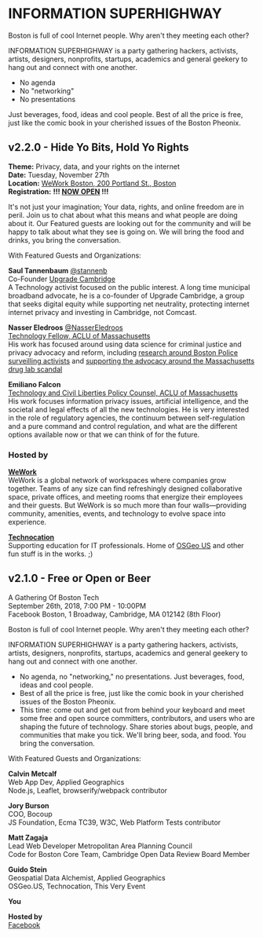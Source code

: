 # INFORMATION SUPERHIGHWAY

Boston is full of cool Internet people. Why aren't they meeting each other?

INFORMATION SUPERHIGHWAY is a party gathering hackers, activists, artists, designers, nonprofits, startups, academics and general geekery to hang out and connect with one another.

- No agenda
- No "networking"
- No presentations

Just beverages, food, ideas and cool people. Best of all the price is free, just like the comic book in your cherished issues of the Boston Pheonix.

## v2.2.0 - Hide Yo Bits, Hold Yo Rights

**Theme:** Privacy, data, and your rights on the internet  
**Date:** Tuesday, November 27th  
**Location:** [WeWork Boston, 200 Portland St., Boston](https://www.wework.com/buildings/200-portland-st--boston--MA?utm_campaign=Organic&utm_medium=Listings&utm_source=Google)  
**Registration:** **!!! [NOW OPEN](https://www.paperlesspost.com/flyer/go/5872jRmSVpPooXs2qG0V) !!!**

It's not just your imagination; Your data, rights, and online freedom are in peril. Join us to chat about what this means and what people are doing about it. Our Featured guests are looking out for the community and will be happy to talk about what they see is going on. We will bring the food and drinks, you bring the conversation.


With Featured Guests and Organizations:

**Saul Tannenbaum** [@stannenb](https://twitter.com/stannenb)  
Co-Founder [Upgrade Cambridge](https://upgradecambridge.org)  
A Technology activist focused on the public interest. A long time municipal broadband advocate, he is a co-founder of Upgrade Cambridge, a group that seeks digital equity while supporting net neutrality, protecting internet internet privacy and investing in Cambridge, not Comcast.

**Nasser Eledroos** [@NasserEledroos](https://twitter.com/NasserEledroos)  
[Technology Fellow, ACLU of Massachusetts](https://www.aclum.org/en/biographies/nasser-eledroos)  
His work has focused around using data science for criminal justice and privacy advocacy and reform, including [research around Boston Police surveilling activists](https://www.aclum.org/en/social-media-monitoring-boston-free-speech-crosshairs) and [supporting the advocacy around the Massachusetts drug lab scandal](http://www.wbur.org/news/2018/10/11/farak-cases-dismissed-by-sjc)

**Emiliano Falcon**  
[Technology and Civil Liberties Policy Counsel, ACLU of Massachusetts](https://www.aclum.org/en/biographies/emiliano-falcon)  
His work focuses information privacy issues, artificial intelligence, and the societal and legal effects of all the new technologies. He is very interested in the role of regulatory agencies, the continuum between self-regulation and a pure command and control regulation, and what are the different options available now or that we can think of for the future.

### Hosted by
**[WeWork](https://www.wework.com/)**  
WeWork is a global network of workspaces where companies grow together. Teams of any size can find refreshingly designed collaborative space, private offices, and meeting rooms that energize their employees and their guests. But WeWork is so much more than four walls—providing community, amenities, events, and technology to evolve space into experience.

**[Technocation](https://technocation.github.io/2018-technocation)**  
Supporting education for IT professionals. Home of [OSGeo US](http://osgeo.us/) and other fun stuff is in the works. ;)

## v2.1.0 - Free or Open or Beer

A Gathering Of Boston Tech  
September 26th, 2018, 7:00 PM - 10:00PM  
Facebook Boston, 1 Broadway, Cambridge, MA 012142 (8th Floor)

Boston is full of cool Internet people. Why aren't they meeting each other?

INFORMATION SUPERHIGHWAY is a party gathering hackers, activists, artists, designers, nonprofits, startups, academics and general geekery to hang out and connect with one another.

- No agenda, no "networking," no presentations. Just beverages, food, ideas and cool people.
- Best of all the price is free, just like the comic book in your cherished issues of the Boston Pheonix.
- This time: come out and get out from behind your keyboard and meet some free and open source committers, contributors, and users who are shaping the future of technology. Share stories about bugs, people, and communities that make you tick. We'll bring beer, soda, and food. You bring the conversation.

With Featured Guests and Organizations:

**Calvin Metcalf**  
Web App Dev, Applied Geographics  
Node.js, Leaflet, browserify/webpack contributor  

**Jory Burson**  
COO, Bocoup  
JS Foundation, Ecma TC39, W3C, Web Platform Tests contributor

**Matt Zagaja**  
Lead Web Developer Metropolitan Area Planning Council  
Code for Boston Core Team, Cambridge Open Data Review Board Member

**Guido Stein**  
Geospatial Data Alchemist, Applied Geographics  
OSGeo.US, Technocation, This Very Event

**You**

**Hosted by**  
[Facebook](https://www.facebook.com/fbboston/)
